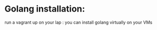 # Golang installation:

run a vagrant up on your lap :
you can install golang virtually on your VMs


